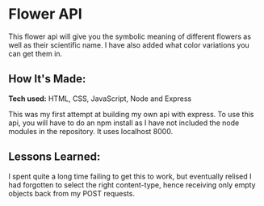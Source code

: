 

# Flower API
This flower api will give you the symbolic meaning of different flowers as well as their scientific name. I have also added what color variations you can get them in.


## How It's Made:

**Tech used:** HTML, CSS, JavaScript, Node and Express

This was my first attempt at building my own api with express. To use this api, you will have to do an npm install as I have not included the node modules in the repository. It uses localhost 8000.


## Lessons Learned:

I spent quite a long time failing to get this to work, but eventually relised I had forgotten to select the right content-type, hence receiving only empty objects back from my POST requests. 

